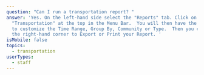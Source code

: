 ```yaml
---
question: "Can I run a transportation report? "
answer: 'Yes. On the left-hand side select the "Reports" tab. Click on
  "Transportation" at the top in the Menu Bar.  You will then have the options
  to customize the Time Range, Group By, Community or Type.  Then you can go to
  the right-hand corner to Export or Print your Report. '
isMobile: false
topics:
  - transportation
userTypes:
  - staff
---
```


